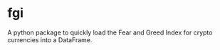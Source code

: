 # fgi
A python package to quickly load the Fear and Greed Index for crypto currencies into a DataFrame.
